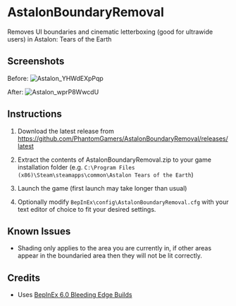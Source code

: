 # AstalonBoundaryRemoval

 Removes UI boundaries and cinematic letterboxing (good for ultrawide users) in Astalon: Tears of the Earth

## Screenshots

Before:
![Astalon_YHWdEXpPqp](https://user-images.githubusercontent.com/844685/154230990-24c16c8c-8dc5-4ddc-bee1-fdd273b8b5c1.png)

After:
![Astalon_wprP8WwcdU](https://user-images.githubusercontent.com/844685/154231003-f04de191-441a-485c-82a7-e2470fde7bfc.png)

## Instructions

1. Download the latest release from <https://github.com/PhantomGamers/AstalonBoundaryRemoval/releases/latest>

2. Extract the contents of AstalonBoundaryRemoval.zip to your game installation folder (e.g. `C:\Program Files (x86)\Steam\steamapps\common\Astalon Tears of the Earth`)

3. Launch the game (first launch may take longer than usual)

4. Optionally modify `BepInEx\config\AstalonBoundaryRemoval.cfg` with your text editor of choice to fit your desired settings.

## Known Issues

- Shading only applies to the area you are currently in, if other areas appear in the boundaried area then they will not be lit correctly.

## Credits

- Uses [BepInEx 6.0 Bleeding Edge Builds](https://github.com/BepInEx/BepInEx)
